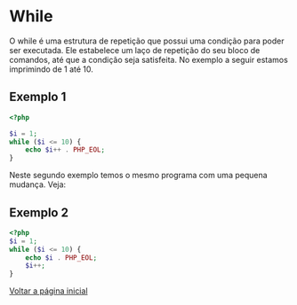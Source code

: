 # While
O while é uma estrutura de repetição que possui uma condição para poder ser executada. Ele estabelece um laço de repetição do seu bloco de comandos, até que a condição seja satisfeita. 
No exemplo a seguir estamos imprimindo de 1 até 10.

## Exemplo 1
```php
<?php

$i = 1;
while ($i <= 10) {
    echo $i++ . PHP_EOL;
}
```
Neste segundo exemplo temos o mesmo programa com uma pequena mudança. Veja:

## Exemplo 2

```php
<?php
$i = 1;
while ($i <= 10) {
    echo $i . PHP_EOL;
    $i++;
}
```

[Voltar a página inicial](../README.md)
